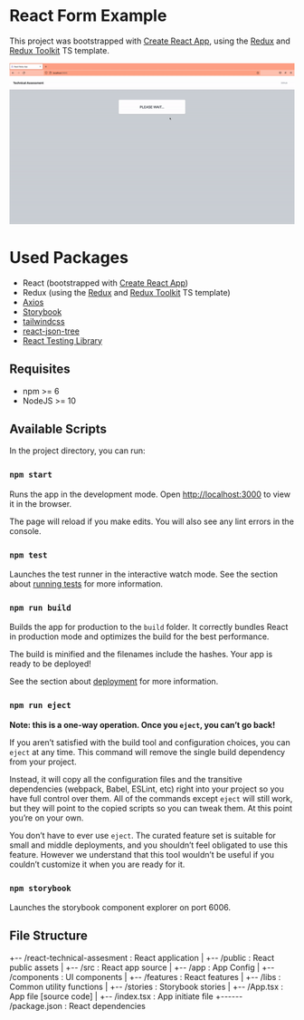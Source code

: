 # React Form Example

This project was bootstrapped with [Create React App](https://github.com/facebook/create-react-app), using the [Redux](https://redux.js.org/) and [Redux Toolkit](https://redux-toolkit.js.org/) TS template.

![](assets/20220430_105525_ezgif-3-077d60119b.gif)

# Used Packages

* React (bootstrapped with [Create React App](https://github.com/facebook/create-react-app))
* Redux (using the [Redux](https://redux.js.org/) and [Redux Toolkit](https://redux-toolkit.js.org/) TS template)
* [Axios](https://axios-http.com/docs/intro)
* [Storybook](https://storybook.js.org/)
* [tailwindcss](https://tailwindcss.com/)
* [react-json-tree ](https://https://www.npmjs.com/package/react-json-tree)
* [React Testing Library](https://testing-library.com/docs/react-testing-library/intro/)

## Requisites

* npm >= 6
* NodeJS >= 10

## Available Scripts

In the project directory, you can run:

### `npm start`

Runs the app in the development mode.
Open [http://localhost:3000](http://localhost:3000) to view it in the browser.

The page will reload if you make edits.
You will also see any lint errors in the console.

### `npm test`

Launches the test runner in the interactive watch mode.
See the section about [running tests](https://facebook.github.io/create-react-app/docs/running-tests) for more information.

### `npm run build`

Builds the app for production to the `build` folder.
It correctly bundles React in production mode and optimizes the build for the best performance.

The build is minified and the filenames include the hashes.
Your app is ready to be deployed!

See the section about [deployment](https://facebook.github.io/create-react-app/docs/deployment) for more information.

### `npm run eject`

**Note: this is a one-way operation. Once you `eject`, you can’t go back!**

If you aren’t satisfied with the build tool and configuration choices, you can `eject` at any time. This command will remove the single build dependency from your project.

Instead, it will copy all the configuration files and the transitive dependencies (webpack, Babel, ESLint, etc) right into your project so you have full control over them. All of the commands except `eject` will still work, but they will point to the copied scripts so you can tweak them. At this point you’re on your own.

You don’t have to ever use `eject`. The curated feature set is suitable for small and middle deployments, and you shouldn’t feel obligated to use this feature. However we understand that this tool wouldn’t be useful if you couldn’t customize it when you are ready for it.

### `npm storybook`

Launches the storybook component explorer on port 6006.

## File Structure

+-- /react-technical-assesment      : React application
|   +-- /public                     : React public assets
|   +-- /src                        : React app source
|       +-- /app                    : App Config
|       +-- /components             : UI components
|       +-- /features               : React features
|       +-- /libs                   : Common utility functions
|       +-- /stories                : Storybook stories
|       +-- /App.tsx                : App file [source code]
|       +-- /index.tsx              : App initiate file
+------ /package.json               : React dependencies
